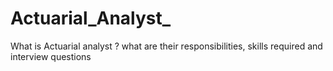 # Actuarial_Analyst_
What is Actuarial analyst ? what are their responsibilities, skills required and interview questions
